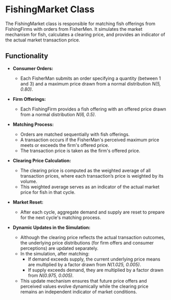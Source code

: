 # FishingMarket Class

The FishingMarket class is responsible for matching fish offerings from FishingFirms with orders from FisherMen. It simulates the market mechanism for fish, calculates a clearing price, and provides an indicator of the actual market transaction price.

## Functionality

- **Consumer Orders:**  
  - Each FisherMan submits an order specifying a quantity (between 1 and 3) and a maximum price drawn from a normal distribution *N(5, 0.80)*.

- **Firm Offerings:**  
  - Each FishingFirm provides a fish offering with an offered price drawn from a normal distribution *N(6, 0.5)*.

- **Matching Process:**  
  - Orders are matched sequentially with fish offerings.
  - A transaction occurs if the FisherMan's perceived maximum price meets or exceeds the firm's offered price.
  - The transaction price is taken as the firm's offered price.

- **Clearing Price Calculation:**  
  - The clearing price is computed as the weighted average of all transaction prices, where each transaction’s price is weighted by its volume.
  - This weighted average serves as an indicator of the actual market price for fish in that cycle.

- **Market Reset:**  
  - After each cycle, aggregate demand and supply are reset to prepare for the next cycle's matching process.

- **Dynamic Updates in the Simulation:**  
  - Although the clearing price reflects the actual transaction outcomes, the underlying price distributions (for firm offers and consumer perceptions) are updated separately.
  - In the simulation, after matching:
    - If demand exceeds supply, the current underlying price means are multiplied by a factor drawn from *N(1.025, 0.005)*.
    - If supply exceeds demand, they are multiplied by a factor drawn from *N(0.975, 0.005)*.
  - This update mechanism ensures that future price offers and perceived values evolve dynamically while the clearing price remains an independent indicator of market conditions.

